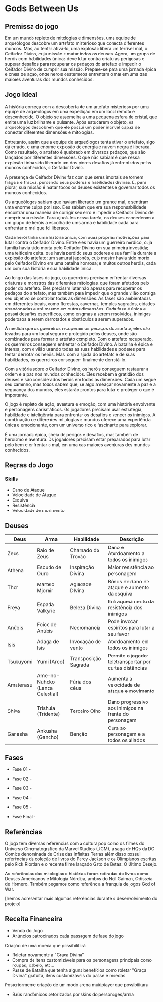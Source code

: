 # Gods Between Us

## Premissa do jogo

Em um mundo repleto de mitologias e dimensões, uma equipe de arqueólogos descobre um artefato misterioso que conecta diferentes mundos. Mas, ao tentar ativá-lo, uma explosão libera um terrível mal, o Ceifador Divino, cuja missão é matar todos os deuses. Agora, um grupo de heróis com habilidades únicas deve lutar contra criaturas perigosas e superar desafios para recuperar os pedaços do artefato e impedir o Ceifador Divino de cumprir sua missão. Prepare-se para uma jornada épica e cheia de ação, onde heróis destemidos enfrentam o mal em uma das maiores aventuras dos mundos conhecidos.


## Jogo Ideal


A história começa com a descoberta de um artefato misterioso por uma equipe de arqueólogos em uma expedição em um local remoto e desconhecido. O objeto se assemelha a uma pequena esfera de cristal, que emite uma luz brilhante e pulsante. Após estudarem o objeto, os arqueólogos descobrem que ele possui um poder incrível capaz de conectar diferentes dimensões e mitologias.

Entretanto, assim que a equipe de arqueólogos tenta ativar o artefato, algo dá errado, e uma enorme explosão de energia e nuvem negra é liberada. Como resultado, o artefato é quebrado em diversos pedaços, que são lançados por diferentes dimensões. O que não sabiam é que nessa explosão tinha sido liberado um dos piores desafios já enfrentados pelos mundos conhecidos, o Ceifador Divino.

A presença do Ceifador Divino faz com que seres imortais se tornem frágeis e fracos, perdendo seus poderes e habilidades divinas. E, para piorar, sua missão é matar todos os deuses existentes e governar todos os mundos conhecidos.

Os arqueólogos sabiam que haviam liberado um grande mal, e sentiram uma enorme culpa por isso. Eles sabiam que era sua responsabilidade encontrar uma maneira de corrigir seu erro e impedir o Ceifador Divino de cumprir sua missão. Para ajudá-los nessa tarefa, os deuses concederam a um grupo de heróis a escolha de ums arma e habilidade cada para enfrentar o mal que foi liberado.

Cada herói tinha uma história única, com suas próprias motivações para lutar contra o Ceifador Divino. Entre eles havia um guerreiro nórdico, cuja família havia sido morta pelo Ceifador Divino em sua primeira investida; uma feiticeira celta, que havia perdido seus poderes e sua família durante a explosão do artefato; um samurai japonês, cujo mestre havia sido morto pelo Ceifador Divino em uma batalha honrosa; e muitos outros heróis, cada um com sua história e sua habilidade única.

Ao longo das fases do jogo, os guerreiros precisam enfrentar diversas criaturas e monstros das diferentes mitologias, que foram afetados pelo poder do artefato. Eles precisam lutar não apenas para recuperar os pedaços do artefato, mas também para impedir que o grande vilão consiga seu objetivo de controlar todas as dimensões.
As fases são ambientadas em diferentes locais, como florestas, cavernas, templos sagrados, cidades abandonadas e até mesmo em outras dimensões. Cada fase é única e possui desafios específicos, como enigmas a serem resolvidos, inimigos poderosos a serem derrotados e obstáculos a serem superados.

À medida que os guerreiros recuperam os pedaços do artefato, eles são levados para um local seguro e protegido pelos deuses, onde são combinados para formar o artefato completo. Com o artefato recuperado, os guerreiros conseguem enfrentar
o Ceifador Divino. A batalha é épica e intensa, com o vilão usando todas as suas habilidades e poderes para tentar derrotar os heróis. Mas, com a ajuda do artefato e de suas habilidades, os guerreiros conseguem finalmente derrotá-lo.

Com a vitória sobre o Ceifador Divino, os heróis conseguem restaurar a ordem e a paz nos mundos conhecidos. Eles recebem a gratidão dos deuses e são considerados heróis em todas as dimensões. Cada um segue seu caminho, mas todos sabem que, se algo ameaçar novamente a paz e a segurança dos mundos, eles estarão prontos para lutar e proteger o que é importante.

O jogo é repleto de ação, aventura e emoção, com uma história envolvente e personagens carismáticos. Os jogadores precisam usar estratégia, habilidade e inteligência para enfrentar os desafios e vencer os inimigos. A combinação de diferentes mitologias e mundos oferece uma experiência única e emocionante, com um universo rico e fascinante para explorar.

É uma jornada épica, cheia de perigos e desafios, mas também de heroísmo e aventura. Os jogadores precisam estar preparados para lutar pelo bem e enfrentar o mal, em uma das maiores aventuras dos mundos conhecidos.

## Regras do Jogo

### Skills

* Dano de Ataque
* Velocidade de Ataque
* Esquiva
* Resistência
* Velocidade de movimento



## Deuses

Deus          | Arma                                | Habilidade            | Descrição
---------     | ------                              | ------                | ------
Zeus          | Raio de Zeus                        | Chamado do Trovão     | Dano e Atordoamento a todos os inimigos
Athena        | Escudo de Ouro                      | Inspiração Divina     | Maior resistência ao personagem
Thor          | Martelo Mjornir                     | Agilidade DIvina      | Bônus de dano de ataque e aumento da esquiva
Freya         | Espada Valkyrie                     | Beleza Divina         | Enfraquecimento da resistência dos inimigos
Anúbis        | Foice de Anúbis                     | Necromancia           | Pode invocar espíritos para lutar a seu favor
Isis          | Adaga de Isis                       | Invocação de vento    | Atordoamento em todos os inimigos 
Tsukuyomi     | Yumi (Arco)                         | Transposição Sagrada  | Permite o jogador teletransportar por curtas distâncias
Amaterasu     | Ame-no-Nuhoko (Lança Celestial)     | Fúria dos céus        | Aumenta a velocidade de ataque e movimento
Shiva         | Trishula (Tridente)                 | Terceiro Olho         | Dano progressivo aos inimigos na frente do personagem
Ganesha       | Ankusha (Gancho)                    | Benção                | Cura ao personagem e a todos os aliados

## Fases

* Fase 01 -

* Fase 02 - 

* Fase 03 - 

* Fase 04 - 

* Fase 05 - 

* Fase Final - 

## Referências

O jogo tem diversas referências com a cultura pop como os filmes do Universo Cinematográfico da Marvel Studios (UCM), a saga de HQs da DC Comics denominada de Crise das Infinitas Terras além disso possui referências da coleção de livros do Percy Jackson e os Olimpianos escritas pelo Rick Riordan e o recente filme lançado Gato de Botas: O Último Desejo.

As referências das mitologias e histórias foram retiradas de livros como Deuses Americanos e Mitologia Nórdica, ambos do Neil Gaiman, Odisseia de Homero. Também pegamos como referência a franquia de jogos God of War.

[Iremos acresentar mais algumas referências durante o desenvolvimento do projeto]

## Receita Financeira

* Venda do Jogo
* Anúncios patrocinados cada passagem de fase do jogo

Criação de uma moeda que possibilitará
* Roletar novamente a "Graça Divina"
* Compra de itens customizáveis para os personagens principais como roupas, cabelo, etc...
* Passe de Batalha que tenha alguns benefícios como roletar "Graça Divina" gratuita, itens customizáveis do passe e moedas

Posteriormente criação de um modo arena multiplayer que possibilitará
  * Baús randômicos setorizados por skins do personages/arma
